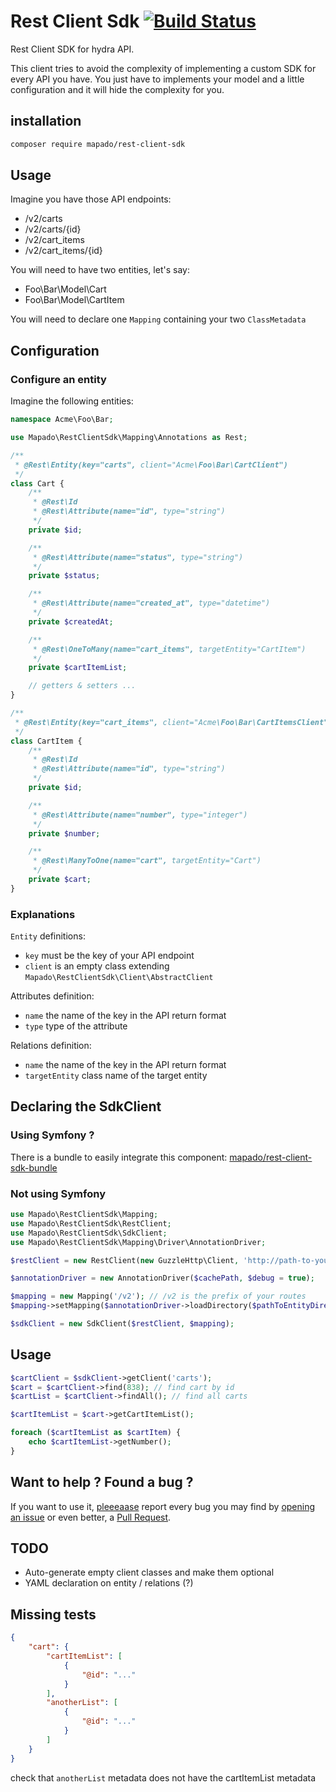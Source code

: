 # Rest Client Sdk [![Build Status](https://travis-ci.org/mapado/rest-client-sdk.svg?branch=v0.4.3)](https://travis-ci.org/mapado/rest-client-sdk)
Rest Client SDK for hydra API.

This client tries to avoid the complexity of implementing a custom SDK for every API you have.
You just have to implements your model and a little configuration and it will hide the complexity for you.

## installation
```sh
composer require mapado/rest-client-sdk
```

## Usage
Imagine you have those API endpoints:
  * /v2/carts
  * /v2/carts/{id}
  * /v2/cart\_items
  * /v2/cart\_items/{id}

You will need to have two entities, let's say:
  * Foo\Bar\Model\Cart
  * Foo\Bar\Model\CartItem

You will need to declare one `Mapping` containing your two `ClassMetadata`

## Configuration
### Configure an entity
Imagine the following entities:
```php
namespace Acme\Foo\Bar;

use Mapado\RestClientSdk\Mapping\Annotations as Rest;

/**
 * @Rest\Entity(key="carts", client="Acme\Foo\Bar\CartClient")
 */
class Cart {
    /**
     * @Rest\Id
     * @Rest\Attribute(name="id", type="string")
     */
    private $id;

    /**
     * @Rest\Attribute(name="status", type="string")
     */
    private $status;

    /**
     * @Rest\Attribute(name="created_at", type="datetime")
     */
    private $createdAt;

    /**
     * @Rest\OneToMany(name="cart_items", targetEntity="CartItem")
     */
    private $cartItemList;

    // getters & setters ...
}

/**
 * @Rest\Entity(key="cart_items", client="Acme\Foo\Bar\CartItemsClient")
 */
class CartItem {
    /**
     * @Rest\Id
     * @Rest\Attribute(name="id", type="string")
     */
    private $id;

    /**
     * @Rest\Attribute(name="number", type="integer")
     */
    private $number;

    /**
     * @Rest\ManyToOne(name="cart", targetEntity="Cart")
     */
    private $cart;
}
```

### Explanations
`Entity` definitions:
  * `key` must be the key of your API endpoint
  * `client` is an empty class extending `Mapado\RestClientSdk\Client\AbstractClient`

Attributes definition:
  * `name` the name of the key in the API return format
  * `type` type of the attribute

Relations definition:
  * `name` the name of the key in the API return format
  * `targetEntity` class name of the target entity

## Declaring the SdkClient
### Using Symfony ?
There is a bundle to easily integrate this component: [mapado/rest-client-sdk-bundle](https://github.com/mapado/rest-client-sdk-bundle)

### Not using Symfony
```php
use Mapado\RestClientSdk\Mapping;
use Mapado\RestClientSdk\RestClient;
use Mapado\RestClientSdk\SdkClient;
use Mapado\RestClientSdk\Mapping\Driver\AnnotationDriver;

$restClient = new RestClient(new GuzzleHttp\Client, 'http://path-to-your-api.root');

$annotationDriver = new AnnotationDriver($cachePath, $debug = true);

$mapping = new Mapping('/v2'); // /v2 is the prefix of your routes
$mapping->setMapping($annotationDriver->loadDirectory($pathToEntityDirectory));

$sdkClient = new SdkClient($restClient, $mapping);
```

## Usage
```php
$cartClient = $sdkClient->getClient('carts');
$cart = $cartClient->find(838); // find cart by id
$cartList = $cartClient->findAll(); // find all carts

$cartItemList = $cart->getCartItemList();

foreach ($cartItemList as $cartItem) {
    echo $cartItemList->getNumber();
}
```

## Want to help ? Found a bug ?
If you want to use it, [pleeeaase](https://s-media-cache-ak0.pinimg.com/736x/4e/94/1c/4e941cc9fea61425f21ed18ebc86d0d7.jpg) report every bug you may find by [opening an issue](https://github.com/mapado/rest-client-sdk/issues/new) or even better, a [Pull Request](https://github.com/mapado/rest-client-sdk/compare).

## TODO
  * Auto-generate empty client classes and make them optional
  * YAML declaration on entity / relations (?)


## Missing tests
```json
{
    "cart": {
        "cartItemList": [
            {
                "@id": "..."
            }
        ],
        "anotherList": [
            {
                "@id": "..."
            }
        ]
    }
}
```

check that `anotherList` metadata does not have the cartItemList metadata
